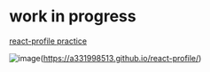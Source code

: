 
# work in progress

[react-profile practice](https://a331998513.github.io/react-profile/)


![image](https://user-images.githubusercontent.com/78078898/111752723-59eb5900-8896-11eb-918a-e907570f276a.png)(https://a331998513.github.io/react-profile/)


